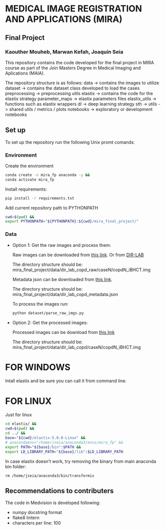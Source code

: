 # MEDICAL IMAGE REGISTRATION AND APPLICATIONS (MIRA)

## Final Project

### Kaouther Mouheb, Marwan Kefah, Joaquín Seia

This repository contains the code developed for the final project in MIRA course as part of the Join Masters Degree in Medical Imaging and Aplications (MAIA).

The repository structure is as follows:
    data -> contains the images to utilize
    dataset -> contains the dataset class developed to load the cases
    preprocessing -> preprocessing utils
    elastix -> contains the code for the elastix strategy
        parameter_maps -> elastix parameters files
        elastix_utils -> functions such as elastix wrappers
    dl -> deep learning strategy
        sth ->
    utils -> shared utils / metrics / plots
    notebooks -> exploratory or development notebooks

## Set up

To set up the repository run the following Unix promt comands:

### Environment
Create the environment

```bash
conda create -n mira_fp anaconda -y &&
conda activate mira_fp
```

Install requirements:
```bash
pip install -r requirements.txt
```

Add current repository path to PYTHONPATH
```bash
cwd=$(pwd) &&
export PYTHONPATH="${PYTHONPATH}:${cwd}/mira_final_project/"
```

### Data
- Option 1: Get the raw images and process them:

    Raw images can be downloaded from [this link](https://drive.google.com/file/d/1gc63UJqSrwcaQQKwD8R9KsIxtysZYzdf/view?usp=share_link). Or from [DIR-LAB](https://med.emory.edu/departments/radiation-oncology/research-laboratories/deformable-image-registration/downloads-and-reference-data/copdgene.html)

    The directory structure should be: mira_final_project/data/dir_lab_copd_raw/caseN/copdN_iBHCT.img
    
    Metadata json can be downloaded from [this link](https://drive.google.com/file/d/11QxECkvpHMwQcG90_r7Qu4fYm8wgNjea/view?usp=share_link).
    
    The directory structure should be: mira_final_project/data/dir_lab_copd_metadata.json
    
    To process the images run:
    ```bash
    python dataset/parse_raw_imgs.py
    ```

- Option 2: Get the processed images:

    Processed images can be download from [this link](https://drive.google.com/file/d/1OScdnhRwFZgIG7V47Jle2NYCseP5Uqmn/view?usp=share_link)

    The directory structure should be: mira_final_project/data/dir_lab_copd/caseN/copdN_iBHCT.img


# FOR WINDOWS
Intall elastix and be sure you can call it from command line.

# FOR LINUX
Just for linux
``` bash
cd elastix/ &&
cwd=$(pwd) &&
cd ../ &&
base="${cwd}/elastix-5.0.0-Linux" &&
# anacondaenv="/home/jseia/anaconda3/envs/mira_fp" &&
export PATH="${base}/bin":$PATH &&
export LD_LIBRARY_PATH="${base}/lib":$LD_LIBRARY_PATH 
```

In case elastix doesn't work, try removing the binary from main anaconda bin folder:
```
rm /home/jseia/anaconda3/bin/transformix
```

## Recommendations to contributers

The code in Medvision is developed following:
- numpy docstring format
- flake8 lintern
- characters per line: 100